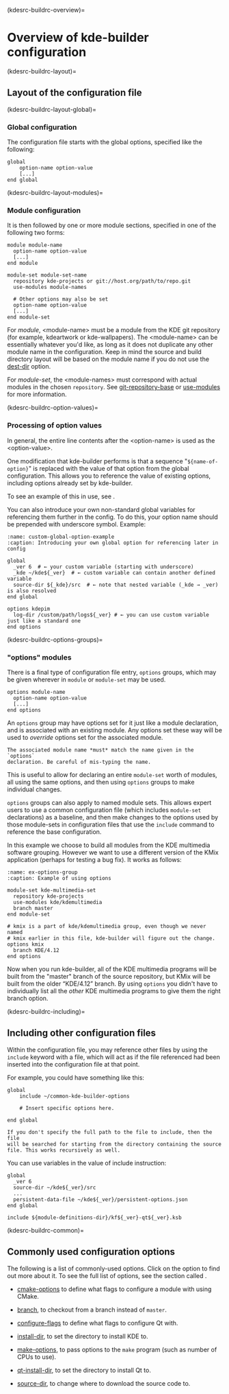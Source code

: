 (kdesrc-buildrc-overview)=
# Overview of kde-builder configuration

(kdesrc-buildrc-layout)=
## Layout of the configuration file

(kdesrc-buildrc-layout-global)=
### Global configuration

The configuration file starts with the global options, specified like
the following:

```text
global
    option-name option-value
    [...]
end global
```

(kdesrc-buildrc-layout-modules)=
### Module configuration

It is then followed by one or more module sections, specified in one of
the following two forms:


```text
module module-name
  option-name option-value
  [...]
end module
```

```text
module-set module-set-name
  repository kde-projects or git://host.org/path/to/repo.git
  use-modules module-names

  # Other options may also be set
  option-name option-value
  [...]
end module-set
```

For *module*, \<module-name\> must be a module from the KDE git
repository (for example, kdeartwork or kde-wallpapers).
The \<module-name\> can be essentially whatever you'd like,
as long as it does not duplicate any other module name in the
configuration. Keep in mind the source and build directory layout will
be based on the module name if you do not use the
[dest-dir](#conf-dest-dir) option.

For *module-set*, the \<module-names\> must correspond with
actual modules in the chosen `repository`. See
[git-repository-base](#conf-git-repository-base) or
[use-modules](#conf-use-modules) for more information.

(kdesrc-buildrc-option-values)=
### Processing of option values

In general, the entire line contents after the \<option-name\> is used
as the \<option-value\>.

One modification that kde-builder performs is that a sequence
"`${name-of-option}`" is replaced with the value of that option from the
global configuration. This allows you to reference the value of existing
options, including options already set by kde-builder.

To see an example of this in use, see [](#make-options-example).

You can also introduce your own non-standard global variables for
referencing them further in the config. To do this, your option name
should be prepended with underscore symbol. Example:

```{code-block} text
:name: custom-global-option-example
:caption: Introducing your own global option for referencing later in config

global
  _ver 6  # ← your custom variable (starting with underscore)
  _kde ~/kde${_ver}  # ← custom variable can contain another defined variable
  source-dir ${_kde}/src  # ← note that nested variable (_kde → _ver) is also resolved
end global

options kdepim
  log-dir /custom/path/logs${_ver} # ← you can use custom variable just like a standard one
end options
```

(kdesrc-buildrc-options-groups)=
### "options" modules

There is a final type of configuration file entry, `options` groups,
which may be given wherever in `module` or `module-set` may be used.

```text
options module-name
  option-name option-value
  [...]
end options
```

An `options` group may have options set for it just like a module
declaration, and is associated with an existing module. Any options set
these way will be used to *override* options set for the associated
module.

```{important}
The associated module name *must* match the name given in the `options`
declaration. Be careful of mis-typing the name.
```

This is useful to allow for declaring an entire `module-set` worth of
modules, all using the same options, and then using `options` groups to
make individual changes.

`options` groups can also apply to named module sets. This allows expert
users to use a common configuration file (which includes `module-set`
declarations) as a baseline, and then make changes to the options used
by those module-sets in configuration files that use the `include`
command to reference the base configuration.

In this example we choose to build all modules from the KDE multimedia
software grouping. However we want to use a different version of the
KMix application (perhaps for testing a bug fix). It works as follows:

```{code-block} text
:name: ex-options-group
:caption: Example of using options

module-set kde-multimedia-set
  repository kde-projects
  use-modules kde/kdemultimedia
  branch master
end module-set

# kmix is a part of kde/kdemultimedia group, even though we never named
# kmix earlier in this file, kde-builder will figure out the change.
options kmix
  branch KDE/4.12
end options
```

Now when you run kde-builder, all of the KDE multimedia programs will
be built from the "master" branch of the source repository, but KMix
will be built from the older “KDE/4.12” branch. By using `options` you
didn't have to individually list all the *other* KDE multimedia programs
to give them the right branch option.

(kdesrc-buildrc-including)=
## Including other configuration files

Within the configuration file, you may reference other files by using
the `include` keyword with a file, which will act as if the file
referenced had been inserted into the configuration file at that point.

For example, you could have something like this:

```text
global
    include ~/common-kde-builder-options

    # Insert specific options here.

end global
```

```{note}
If you don't specify the full path to the file to include, then the file
will be searched for starting from the directory containing the source
file. This works recursively as well.
```

You can use variables in the value of include instruction:

```text
global
  _ver 6
  source-dir ~/kde${_ver}/src
  ...
  persistent-data-file ~/kde${_ver}/persistent-options.json
end global

include ${module-definitions-dir}/kf${_ver}-qt${_ver}.ksb
```

(kdesrc-buildrc-common)=
## Commonly used configuration options

The following is a list of commonly-used options. Click on the option to
find out more about it. To see the full list of options, see the section called
[](./conf-options-table).

- [cmake-options](#conf-cmake-options) to define what flags to configure
  a module with using CMake.

- [branch](#conf-branch), to checkout from a branch instead of `master`.

- [configure-flags](#conf-configure-flags) to define what flags to
  configure Qt with.

- [install-dir](#conf-install-dir), to set the directory to install KDE
  to.

- [make-options](#conf-make-options), to pass options to the `make`
  program (such as number of CPUs to use).

- [qt-install-dir](#conf-qt-install-dir), to set the directory to
  install Qt to.

- [source-dir](#conf-source-dir), to change where to download the source
  code to.


